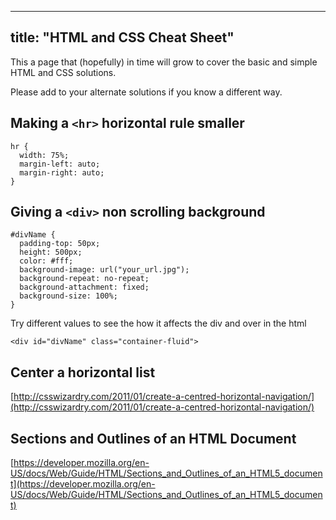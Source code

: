 
---
title: "HTML and CSS Cheat Sheet"
---

This a page that (hopefully) in time will grow to cover the basic and simple HTML and CSS solutions.

Please add to your alternate solutions if you know a different way.

## Making a `<hr>` horizontal rule smaller

    hr {
      width: 75%;
      margin-left: auto;
      margin-right: auto;
    }

## Giving a `<div>` non scrolling background

    #divName {
      padding-top: 50px;
      height: 500px;
      color: #fff;
      background-image: url("your_url.jpg");
      background-repeat: no-repeat;
      background-attachment: fixed;
      background-size: 100%;
    }

Try different values to see the how it affects the div and over in the html

`<div id="divName" class="container-fluid">`

## Center a horizontal list

[http://csswizardry.com/2011/01/create-a-centred-horizontal-navigation/](http://csswizardry.com/2011/01/create-a-centred-horizontal-navigation/)

## Sections and Outlines of an HTML Document

[https://developer.mozilla.org/en-US/docs/Web/Guide/HTML/Sections_and_Outlines_of_an_HTML5_document](https://developer.mozilla.org/en-US/docs/Web/Guide/HTML/Sections_and_Outlines_of_an_HTML5_document)
